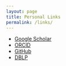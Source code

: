 ```yaml
---
layout: page
title: Personal Links
permalink: /links/
---
```


- [Google Scholar](https://scholar.google.com/citations?user=4OC5Hj0AAAAJ&hl=en)
- [ORCID](https://orcid.org/0000-0002-9564-6757)
- [GitHub](https://github.com/byzhaoAI)
- [DBLP](https://dblp.org/pid/279/0619.html)

